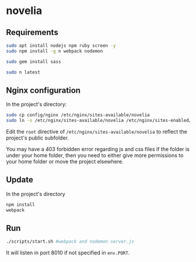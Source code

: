 # novelia

## Requirements

```bash
sudo apt install nodejs npm ruby screen -y
sudo npm install -g n webpack nodemon

sudo gem install sass

sudo n latest
```

## Nginx configuration

In the project's directory:

```bash
sudo cp config/nginx /etc/nginx/sites-available/novelia
sudo ln -s /etc/nginx/sites-available/novelia /etc/nginx/sites-enabled/novelia
```

Edit the `root` directive of `/etc/nginx/sites-available/novelia` to reflect the project's public subfolder.

You may have a 403 forbidden error regarding js and css files if the folder is under your home folder, then you need to either give more permissions to your home folder or move the project elsewhere.

## Update

In the project's directory

```bash
npm install
webpack
```

## Run

```bash
./scripts/start.sh #webpack and nodemon server.js
```

It will listen in port 8010 if not specified in `env.PORT`.
